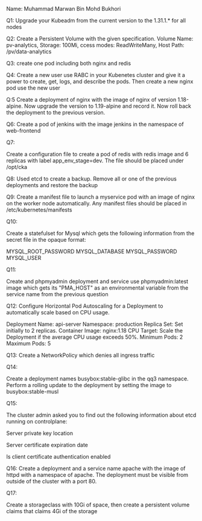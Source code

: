 Name: Muhammad Marwan Bin Mohd Bukhori

Q1:
Upgrade your Kubeadm from the current version to the 1.31.1.\* for all nodes

Q2:
Create a Persistent Volume with the given specification.
Volume Name: pv-analytics, Storage: 100Mi, ccess modes: ReadWriteMany, Host Path: /pv/data-analytics

Q3:
create one pod including both nginx and redis

Q4:
Create a new user use RABC in your Kubenetes cluster and give it a power to create, get, logs, and describe the pods. Then create a new nginx pod use the new user

Q:5
Create a deployment of nginx with the image of nginx of version 1.18-alpine. Now upgrade the version to 1.19-alpine and record it. Now roll back the deployment to the previous version.

Q6:
Create a pod of jenkins with the image jenkins in the namespace of web-frontend

Q7:

Create a configuration file to create a pod of redis with redis image and 6 replicas with label app_env_stage=dev. The file should be placed under /opt/cka

Q8:
Used etcd to create a backup. Remove all or one of the previous deployments and restore the backup

Q9:
Create a manifest file to launch a myservice pod with an image of nginx on the worker node automatically. Any manifest files should be placed in /etc/kubernetes/manifests

Q10:

Create a statefulset for Mysql which gets the following information from the secret file in the opaque format:

MYSQL_ROOT_PASSWORD
MYSQL_DATABASE
MYSQL_PASSWORD
MYSQL_USER

Q11:

Create and phpmyadmin deployment and service use phpmyadmin:latest image which gets its "PMA_HOST" as an environmental variable from the service name from the previous question

Q12:
Configure Horizontal Pod Autoscaling for a Deployment to automatically scale based on CPU usage.

Deployment Name: api-server Namespace: production Replica Set: Set initially to 2 replicas. Container Image: nginx:1.18 CPU Target: Scale the Deployment if the average CPU usage exceeds 50%. Minimum Pods: 2 Maximum Pods: 5

Q13:
Create a NetworkPolicy which denies all ingress traffic

Q14:

Create a deployment names busybox:stable-glibc in the qq3 namespace. Perform a rolling update to the deployment by setting the image to busybox:stable-musl

Q15:

The cluster admin asked you to find out the following information about etcd running on controlplane:

Server private key location

Server certificate expiration date

Is client certificate authentication enabled

Q16:
Create a deployment and a service name apache with the image of httpd with a namespace of apache. The deployment must be visible from outside of the cluster with a port 80.

Q17:

Create a storageclass with 10Gi of space, then create a persistent volume claims that claims 4Gi of the storage
